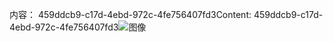 <span data-ttu-id="bbb1f-101">内容： 459ddcb9-c17d-4ebd-972c-4fe756407fd3</span><span class="sxs-lookup"><span data-stu-id="bbb1f-101">Content: 459ddcb9-c17d-4ebd-972c-4fe756407fd3</span></span>![图像](c5fbba68-f69a-4521-b143-6e897512e053.png)
